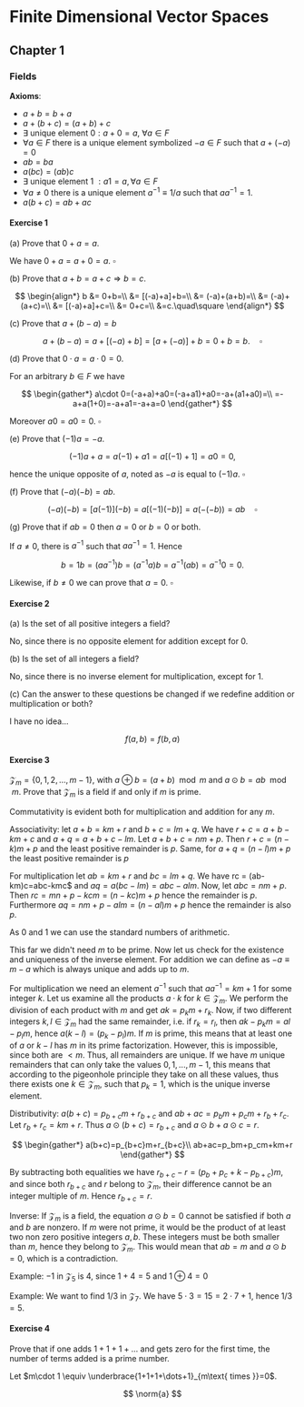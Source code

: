 # Finite Dimensional Vector Spaces

$$
\renewcommand{\R}{\mathbb{R}}
\newcommand{\inner}[2]{\langle #1, #2 \rangle}
\newcommand{\un}[1]{\hat{\mathrm{#1}}}
\newcommand{\bv}[1]{\mathrm{#1}}
\newcommand{\norm}[1]{\left\|{#1}\right\|}
$$

## Chapter 1

### Fields

**Axioms**:
* $a+b=b+a$
* $a+(b+c)=(a+b)+c$
* $\exists \text{ unique element } 0: a+0=a$, $\forall a\in F$
* $\forall a\in F$ there is a unique element symbolized $-a\in F$ such that $a+(-a)=0$
* $ab=ba$
* $a(bc)=(ab)c$
* $\exists \text{ unique element 1 }: a1=a, \forall a\in F$
* $\forall a\neq0$ there is a unique element $a^{-1}\equiv 1/a$ such that $aa^{-1}=1$.
* $a(b+c)=ab+ac$

#### Exercise 1
(a) Prove that $0+a=a$.

We have $0+a=a+0=a$. $\square$

(b) Prove that $a+b=a+c\Rightarrow b=c$.

$$
\begin{align*}
b &= 0+b=\\
&= [(-a)+a]+b=\\
&= (-a)+(a+b)=\\
&= (-a)+(a+c)=\\
&= [(-a)+a]+c=\\
&= 0+c=\\
&=c.\quad\square
\end{align*}
$$

(c) Prove that $a+(b-a)=b$

$$
a+(b-a)=a+[(-a)+b]=[a+(-a)]+b=0+b=b.\quad\square
$$

(d) Prove that $0\cdot a =a\cdot 0=0$.

For an arbitrary $b\in F$ we have

$$
\begin{gather*}
a\cdot 0=(-a+a)+a0=(-a+a1)+a0=-a+(a1+a0)=\\
=-a+a(1+0)=-a+a1=-a+a=0
\end{gather*}
$$

Moreover $a0=a0=0$. $\square$

(e) Prove that $(-1)a=-a$.

$$
(-1)a+a=a(-1)+a1=a[(-1)+1]=a0=0,
$$

hence the unique opposite of $a$, noted as $-a$ is equal to $(-1)a$. $\square$

(f) Prove that $(-a)(-b)=ab$.

$$
(-a)(-b)=[a(-1)](-b)=a[(-1)(-b)]=a(-(-b))=ab\quad\square
$$

(g) Prove that if $ab=0$ then $a=0$ or $b=0$ or both.

If $a\neq 0$, there is $a^{-1}$ such that $aa^{-1}=1$. Hence

$$
b = 1b = (aa^{-1})b = (a^{-1}a)b=a^{-1}(ab)=a^{-1}0=0.
$$

Likewise, if $b\neq 0$ we can prove that $a=0$. $\square$

#### Exercise 2

(a) Is the set of all positive integers a field?

No, since there is no opposite element for addition except for 0.

(b) Is the set of all integers a field?

No, since there is no inverse element for multiplication, except for 1.

(c) Can the answer to these questions be changed if we redefine addition or multiplication or both?

I have no idea... 

$$
f(a,b)=f(b,a)
$$

#### Exercise 3
$\mathcal{Z}_m=\{0,1,2,\dots, m-1\}$, with $a\oplus b=(a+b)\mod m$ and $a\odot b=ab\mod m$. Prove that $\mathcal{Z}_m$ is a field if and only if $m$ is prime.

Commutativity is evident both for multiplication and addition for any $m$. 

Associativity: let $a+b=km+r$ and $b+c=lm+q$. We have $r+c= a+b-km+c$ and $a+q=a+b+c-lm$. Let $a+b+c=nm+p$. Then $r+c = (n-k)m+p$ and the least positive remainder is $p$. Same, for $a+q=(n-l)m+p$ the least positive remainder is $p$

For multiplication let $ab=km+r$ and $bc=lm+q$. We have rc = (ab-km)c=abc-kmc$ and $aq = a(bc-lm)=abc-alm$. Now, let $abc=nm+p$. Then $rc=mn+p-kcm = (n-kc)m+p$ hence the remainder is $p$. Furthermore $aq=nm+p-alm=(n-al)m+p$ hence the remainder is also $p$.

As 0 and 1 we can use the standard numbers of arithmetic.

This far we didn't need $m$ to be prime. Now let us check for the existence and uniqueness of the inverse element. For addition we can define as $-a\equiv m-a$ which is always unique and adds up to $m$.

For multiplication we need an element $a^{-1}$ such that $aa^{-1}=km+1$ for some integer $k$. Let us examine all the products $a\cdot k$ for $k\in\mathcal{Z}_m$. We perform the division of each product with $m$ and get $ak=p_km+r_k$. Now, if two different integers $k,l\in\mathcal{Z}_m$ had the same remainder, i.e. if $r_k=r_l$, then $ak-p_km=al-p_lm$, hence $a(k-l)=(p_k-p_l)m$. If $m$ is prime, this means that at least one of $a$ or $k-l$ has $m$ in its prime factorization. However, this is impossible, since both are $<m$. Thus, all remainders are unique. If we have $m$ unique remainders that can only take the values $0,1,...,m-1$, this means that according to the pigeonhole principle they take on all these values, thus there exists one $k\in\mathcal{Z}_m$, such that $p_k=1$, which is the unique inverse element.

Distributivity: $a(b+c)=p_{b+c}m+r_{b+c}$ and $ab+ac=p_bm+p_cm+r_b+r_c$. Let $r_b+r_c=km+r$. Thus $a\odot(b+c)=r_{b+c}$ and $a\odot b+a\odot c=r$.

$$
\begin{gather*}
a(b+c)=p_{b+c}m+r_{b+c}\\
ab+ac=p_bm+p_cm+km+r
\end{gather*}
$$

By subtracting both equalities we have $r_{b+c}-r=(p_b+p_c+k-p_{b+c})m$, and since both $r_{b+c}$ and $r$ belong to $\mathcal{Z}_m$, their difference cannot be an integer multiple of $m$. Hence $r_{b+c}=r$.

Inverse: If $\mathcal{Z}_m$ is a field, the equation $a\odot b=0$ cannot be satisfied if both $a$ and $b$ are nonzero. If $m$ were not prime, it would be the product of at least two non zero positive integers $a,b$. These integers must be both smaller than $m$, hence they belong to $\mathcal{Z}_m$. This would mean that $ab=m$ and $a\odot b=0$, which is a contradiction.

Example: $-1$ in $\mathcal{Z}_5$ is $4$, since $1+4=5$ and $1\oplus 4=0$

Example: We want to find $1/3$ in $\mathcal{Z}_7$. We have $5\cdot 3=15=2\cdot 7+1$, hence $1/3=5$.

#### Exercise 4

Prove that if one adds $1+1+1+\dots$ and gets zero for the first time, the number of terms added is a prime number.

Let $m\cdot 1 \equiv \underbrace{1+1+1+\dots+1}_{m\text{ times }}=0$.

$$
\norm{a}
$$